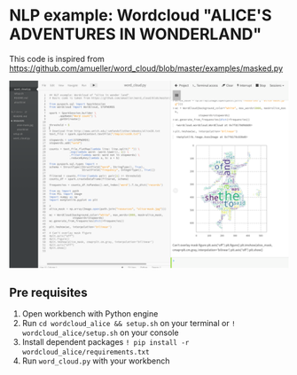 # NLP example: Wordcloud "ALICE'S ADVENTURES IN WONDERLAND"

This code is inspired from https://github.com/amueller/word_cloud/blob/master/examples/masked.py

![](./alice_wordcloud.png)

## Pre requisites

1. Open workbench with Python engine
2. Run `cd wordcloud_alice && setup.sh` on your terminal or `! wordcloud_alice/setup.sh` on your console
3. Install dependent packages `! pip install -r wordcloud_alice/requirements.txt`
4. Run `word_cloud.py` with your workbench